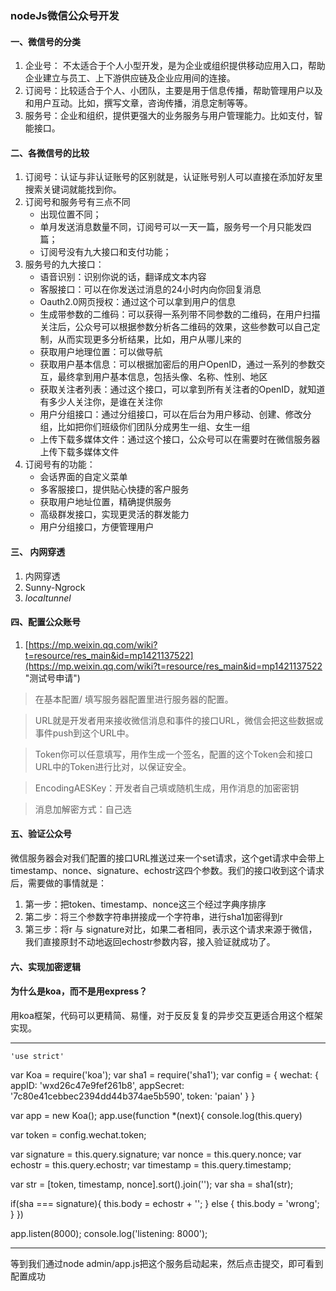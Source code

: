 ### nodeJs微信公众号开发
#### 一、微信号的分类 ####
1. 企业号：
 不太适合于个人小型开发，是为企业或组织提供移动应用入口，帮助企业建立与员工、上下游供应链及企业应用间的连接。
2. 订阅号：比较适合于个人、小团队，主要是用于信息传播，帮助管理用户以及和用户互动。比如，撰写文章，咨询传播，消息定制等等。
3. 服务号：企业和组织，提供更强大的业务服务与用户管理能力。比如支付，智能接口。
#### 二、各微信号的比较 ####
1. 订阅号：认证与非认证账号的区别就是，认证账号别人可以直接在添加好友里搜索关键词就能找到你。
2. 订阅号和服务号有三点不同
	+ 出现位置不同；
	+ 单月发送消息数量不同，订阅号可以一天一篇，服务号一个月只能发四篇；
	+ 订阅号没有九大接口和支付功能；
3. 服务号的九大接口：
	+ 语音识别：识别你说的话，翻译成文本内容
	+ 客服接口：可以在你发送过消息的24小时内向你回复消息
	+ Oauth2.0网页授权：通过这个可以拿到用户的信息
	+ 生成带参数的二维码：可以获得一系列带不同参数的二维码，在用户扫描关注后，公众号可以根据参数分析各二维码的效果，这些参数可以自己定制，从而实现更多分析结果，比如，用户从哪儿来的
	+ 获取用户地理位置：可以做导航
	+ 获取用户基本信息：可以根据加密后的用户OpenID，通过一系列的参数交互，最终拿到用户基本信息，包括头像、名称、性别、地区
	+ 获取关注者列表：通过这个接口，可以拿到所有关注者的OpenID，就知道有多少人关注你，是谁在关注你
	+ 用户分组接口：通过分组接口，可以在后台为用户移动、创建、修改分组，比如把你们班级你们团队分成男生一组、女生一组
	+ 上传下载多媒体文件：通过这个接口，公众号可以在需要时在微信服务器上传下载多媒体文件
4. 订阅号有的功能：
	+ 会话界面的自定义菜单
	+ 多客服接口，提供贴心快捷的客户服务
	+ 获取用户地址位置，精确提供服务
	+ 高级群发接口，实现更灵活的群发能力
	+ 用户分组接口，方便管理用户
#### 三、 内网穿透  ####
1. 内网穿透
2. Sunny-Ngrock
3. *localtunnel*
#### 四、配置公众账号  ####
1. [https://mp.weixin.qq.com/wiki?t=resource/res_main&id=mp1421137522](https://mp.weixin.qq.com/wiki?t=resource/res_main&id=mp1421137522 "测试号申请")
> 在基本配置/ 填写服务器配置里进行服务器的配置。

> URL就是开发者用来接收微信消息和事件的接口URL，微信会把这些数据或事件push到这个URL中。

> Token你可以任意填写，用作生成一个签名，配置的这个Token会和接口URL中的Token进行比对，以保证安全。

> EncodingAESKey：开发者自己填或随机生成，用作消息的加密密钥

> 消息加解密方式：自己选

#### 五、验证公众号 ####
微信服务器会对我们配置的接口URL推送过来一个set请求，这个get请求中会带上timestamp、nonce、signature、echostr这四个参数。我们的接口收到这个请求后，需要做的事情就是：
1. 第一步：把token、timestamp、nonce这三个经过字典序排序
2. 第二步：将三个参数字符串拼接成一个字符串，进行sha1加密得到r
3. 第三步：将r 与 signature对比，如果二者相同，表示这个请求来源于微信，我们直接原封不动地返回echostr参数内容，接入验证就成功了。
#### 六、实现加密逻辑 ####
#### 为什么是koa，而不是用express？ ####
用koa框架，代码可以更精简、易懂，对于反反复复的异步交互更适合用这个框架实现。

----------
    'use strict'
var Koa = require('koa');
var sha1 = require('sha1');
var config = {
  wechat: {
    appID: 'wxd26c47e9fef261b8',
    appSecret: '7c80e41cebbec2394dd44b374ae5b590',
    token: 'paian'
  }
}

var app = new Koa();
app.use(function *(next){
  console.log(this.query)

  var token = config.wechat.token;

  var signature = this.query.signature;
  var nonce = this.query.nonce;
  var echostr = this.query.echostr;
  var timestamp = this.query.timestamp;

  var str = [token, timestamp, nonce].sort().join('');
  var sha = sha1(str);

  if(sha === signature){
    this.body = echostr + '';
  } else {
    this.body = 'wrong';
  }
})

app.listen(8000);
console.log('listening: 8000');


----------

等到我们通过node admin/app.js把这个服务启动起来，然后点击提交，即可看到配置成功